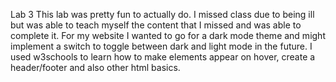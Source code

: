 Lab 3
This lab was pretty fun to actually do. I missed class due to being ill but was able to teach myself the content that I missed and was able to complete it. For my website I wanted to go for a dark mode theme and might implement a switch to toggle between dark and light mode in the future. I used w3schools to learn how to make elements appear on hover, create a header/footer and also other html basics.